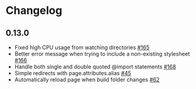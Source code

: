 # Changelog

## 0.13.0

  - Fixed high CPU usage from watching directories [#165](https://github.com/adamrenklint/asimov.js/issues/165)
  - Better error message when trying to include a non-existing stylesheet [#166](https://github.com/adamrenklint/asimov.js/issues/166)
  - Handle both single and double quoted @import statements [#168](https://github.com/adamrenklint/asimov.js/issues/168)
  - Simple redirects with page.attributes.alias [#45](https://github.com/adamrenklint/asimov.js/issues/45)
  - Automatically reload page when build folder changes [#62](https://github.com/adamrenklint/asimov.js/issues/62)